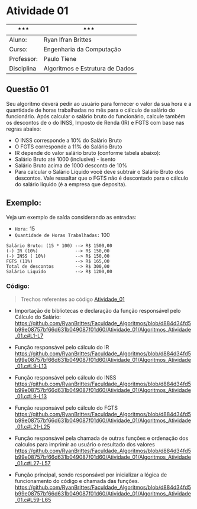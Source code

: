 # Atividade 01

| *** | *** |
| --- | --- |
| Aluno: | Ryan Ifran Brittes |
| Curso: | Engenharia da Computação |
| Professor: | Paulo Tiene |
| Disciplina | Algoritmos e Estrutura de Dados |

## Questão 01
Seu algoritmo deverá pedir ao usuário para fornecer o valor da sua hora e a quantidade de
horas trabalhadas no mês para o cálculo de salário do funcionário.
Após calcular o salário bruto do funcionário, calcule também os descontos de o do INSS,
Imposto de Renda (IR) e FGTS com base nas regras abaixo:
* O INSS corresponde a 10% do Salário Bruto
* O FGTS corresponde a 11% do Salário Bruto
* IR depende do valor salário bruto (conforme tabela abaixo):
* Salário Bruto até 1000 (inclusive) - isento
* Salário Bruto acima de 1000 desconto de 10%
* Para calcular o Salário Líquido você deve subtrair o Salário Bruto dos descontos. Vale
ressaltar que o FGTS não é descontado para o cálculo do salário líquido (é a empresa que
deposita).

## Exemplo:
Veja um exemplo de saída considerando as entradas:
* `Hora:` 15
* `Quantidade de Horas Trabalhadas:` 100

```
Salário Bruto: (15 * 100) --> R$ 1500,00
(-) IR (10%)              --> R$ 150,00
(-) INSS ( 10%)           --> R$ 150,00
FGTS (11%)                --> R$ 165,00
Total de descontos        --> R$ 300,00
Salário Liquido           --> R$ 1200,00
```
### Código:
>Trechos referentes ao código [Atividade_01](https://github.com/RyanBrittes/Faculdade_Algoritmos/blob/main/Atividade_01/Atividade_01.c)

* Importação de bibliotecas e declaração da função responsável pelo Cálculo do Salário:
https://github.com/RyanBrittes/Faculdade_Algoritmos/blob/d884d34fd5b99e08757bf66d631b049087f01d60/Atividade_01/Algoritmos_Atividade_01.c#L1-L7

* Função responsável pelo cálculo do IR
https://github.com/RyanBrittes/Faculdade_Algoritmos/blob/d884d34fd5b99e08757bf66d631b049087f01d60/Atividade_01/Algoritmos_Atividade_01.c#L9-L13

* Função responsável pelo cálculo do INSS 
https://github.com/RyanBrittes/Faculdade_Algoritmos/blob/d884d34fd5b99e08757bf66d631b049087f01d60/Atividade_01/Algoritmos_Atividade_01.c#L9-L13

* Função responsável pelo cálculo do FGTS 
https://github.com/RyanBrittes/Faculdade_Algoritmos/blob/d884d34fd5b99e08757bf66d631b049087f01d60/Atividade_01/Algoritmos_Atividade_01.c#L21-L25

* Função responsável pela chamada de outras funções e ordenação dos calculos para imprimir ao usuário o resultado dos valores
https://github.com/RyanBrittes/Faculdade_Algoritmos/blob/d884d34fd5b99e08757bf66d631b049087f01d60/Atividade_01/Algoritmos_Atividade_01.c#L27-L57

* Função principal, sendo responsável por inicializar a lógica de funcionamento do código e chamada das funções.
https://github.com/RyanBrittes/Faculdade_Algoritmos/blob/d884d34fd5b99e08757bf66d631b049087f01d60/Atividade_01/Algoritmos_Atividade_01.c#L59-L65
